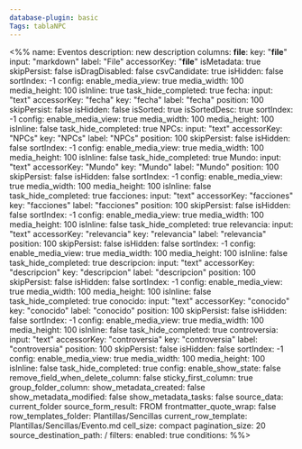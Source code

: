 ```yaml
---
database-plugin: basic
Tags: tablaNPC
---
```


<%%
name: Eventos
description: new description
columns:
  __file__:
    key: "__file__"
    input: "markdown"
    label: "File"
    accessorKey: "__file__"
    isMetadata: true
    skipPersist: false
    isDragDisabled: false
    csvCandidate: true
    isHidden: false
    sortIndex: -1
    config:
      enable_media_view: true
      media_width: 100
      media_height: 100
      isInline: true
      task_hide_completed: true
  fecha:
    input: "text"
    accessorKey: "fecha"
    key: "fecha"
    label: "fecha"
    position: 100
    skipPersist: false
    isHidden: false
    isSorted: true
    isSortedDesc: true
    sortIndex: -1
    config:
      enable_media_view: true
      media_width: 100
      media_height: 100
      isInline: false
      task_hide_completed: true
  NPCs:
    input: "text"
    accessorKey: "NPCs"
    key: "NPCs"
    label: "NPCs"
    position: 100
    skipPersist: false
    isHidden: false
    sortIndex: -1
    config:
      enable_media_view: true
      media_width: 100
      media_height: 100
      isInline: false
      task_hide_completed: true
  Mundo:
    input: "text"
    accessorKey: "Mundo"
    key: "Mundo"
    label: "Mundo"
    position: 100
    skipPersist: false
    isHidden: false
    sortIndex: -1
    config:
      enable_media_view: true
      media_width: 100
      media_height: 100
      isInline: false
      task_hide_completed: true
  facciones:
    input: "text"
    accessorKey: "facciones"
    key: "facciones"
    label: "facciones"
    position: 100
    skipPersist: false
    isHidden: false
    sortIndex: -1
    config:
      enable_media_view: true
      media_width: 100
      media_height: 100
      isInline: false
      task_hide_completed: true
  relevancia:
    input: "text"
    accessorKey: "relevancia"
    key: "relevancia"
    label: "relevancia"
    position: 100
    skipPersist: false
    isHidden: false
    sortIndex: -1
    config:
      enable_media_view: true
      media_width: 100
      media_height: 100
      isInline: false
      task_hide_completed: true
  descripcion:
    input: "text"
    accessorKey: "descripcion"
    key: "descripcion"
    label: "descripcion"
    position: 100
    skipPersist: false
    isHidden: false
    sortIndex: -1
    config:
      enable_media_view: true
      media_width: 100
      media_height: 100
      isInline: false
      task_hide_completed: true
  conocido:
    input: "text"
    accessorKey: "conocido"
    key: "conocido"
    label: "conocido"
    position: 100
    skipPersist: false
    isHidden: false
    sortIndex: -1
    config:
      enable_media_view: true
      media_width: 100
      media_height: 100
      isInline: false
      task_hide_completed: true
  controversia:
    input: "text"
    accessorKey: "controversia"
    key: "controversia"
    label: "controversia"
    position: 100
    skipPersist: false
    isHidden: false
    sortIndex: -1
    config:
      enable_media_view: true
      media_width: 100
      media_height: 100
      isInline: false
      task_hide_completed: true
config:
  enable_show_state: false
  remove_field_when_delete_column: false
  sticky_first_column: true
  group_folder_column: 
  show_metadata_created: false
  show_metadata_modified: false
  show_metadata_tasks: false
  source_data: current_folder
  source_form_result: FROM
  frontmatter_quote_wrap: false
  row_templates_folder: Plantillas/Sencillas
  current_row_template: Plantillas/Sencillas/Evento.md
  cell_size: compact
  pagination_size: 20
  source_destination_path: /
filters:
  enabled: true
  conditions:
%%>